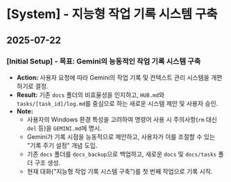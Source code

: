# [System] - 지능형 작업 기록 시스템 구축

## 2025-07-22

### [Initial Setup] - 목표: Gemini의 능동적인 작업 기록 시스템 구축

- **Action:** 사용자 요청에 따라 Gemini의 작업 기록 및 컨텍스트 관리 시스템을 개편하기로 결정.
- **Result:** 기존 `docs` 폴더의 비효율성을 인지하고, `HUB.md`와 `tasks/[task_id]/log.md`를 중심으로 하는 새로운 시스템 제안 및 사용자 승인.
- **Note:**
    - 사용자의 Windows 환경 특성을 고려하여 명령어 사용 시 주의사항(`rm` 대신 `del` 등)을 `GEMINI.md`에 명시.
    - Gemini가 기록 시점을 능동적으로 제안하고, 사용자가 이를 조절할 수 있는 "기록 주기 설정" 개념 도입.
    - 기존 `docs` 폴더를 `docs_backup`으로 백업하고, 새로운 `docs` 및 `docs/tasks` 폴더 구조 생성.
    - 현재 대화("지능형 작업 기록 시스템 구축")를 첫 번째 작업으로 기록 시작.

